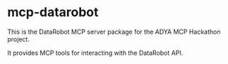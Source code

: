 # mcp-datarobot

This is the DataRobot MCP server package for the ADYA MCP Hackathon project.

It provides MCP tools for interacting with the DataRobot API.
